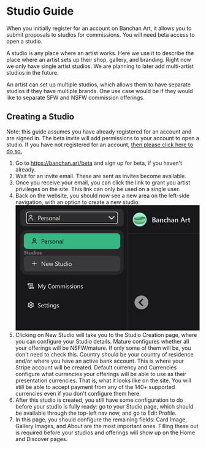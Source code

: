 # Studio Guide
When you initially register for an account on Banchan Art, it allows you to submit proposals to studios for commissions. You will need beta access to open a studio. 

A studio is any place where an artist works. Here we use it to describe the place where an artist sets up their shop, gallery, and branding. Right now we only have single artist studios. We are planning to later add multi-artist studios in the future. 

An artist can set up multiple studios, which allows them to have separate studios if they have multiple brands. One use case would be if they would like to separate SFW and NSFW commission offerings. 

## Creating a Studio
Note: this guide assumes you have already registered for an account and are signed in. The beta invite will add permissions to your account to open a studio. If you have not registered for an account, [then please click here to do so.](https://banchan.art/register)

1. Go to <https://banchan.art/beta> and sign up for beta, if you haven't already.
2. Wait for an invite email. These are sent as invites become available.
3. Once you receive your email, you can click the link to grant you artist privileges on the site. This link can only be used on a single user.
4. Back on the website, you should now see a new area on the left-side navigation, with an option to create a new studio:
![Image of navigation on banchan art website with new area showing option to create a new studio](assets/newstudio.png)
1. Clicking on New Studio will take you to the Studio Creation page, where you can configure your Studio details. Mature configures whether all your offerings will be NSFW/mature. If only some of them will be, you don't need to check this. Country should be your country of residence and/or where you have an active bank account. This is where your Stripe account will be created. Default currency and Currencies configure what currencies your offerings will be able to use as their presentation currencies. That is, what it looks like on the site. You will still be able to accept payment from any of the 140+ supported currencies even if you don't configure them here.
2. After this studio is created, you still have some configuration to do before your studio is fully ready: go to your Studio page, which should be available through the top-left nav now, and go to Edit Profile.
3. In this page, you should configure the remaining fields: Card Image, Gallery Images, and About are the most important ones. Filling these out is required before your studios and offerings will show up on the Home and Discover pages.
